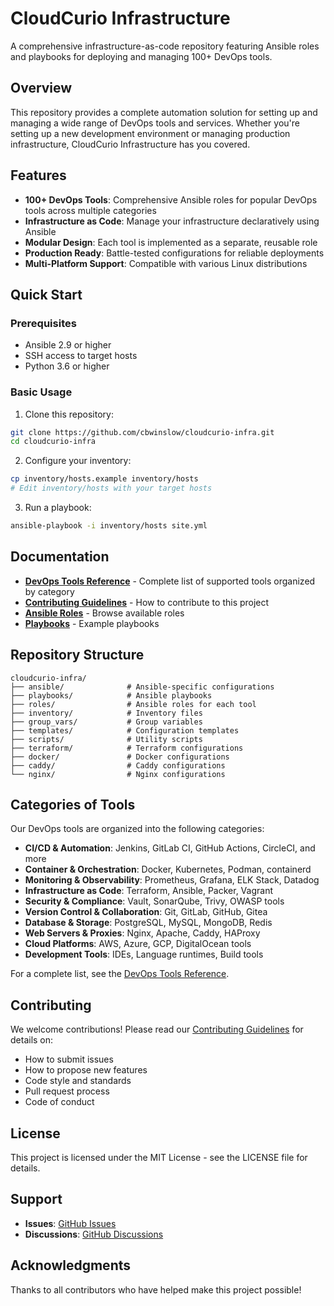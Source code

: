 # CloudCurio Infrastructure

A comprehensive infrastructure-as-code repository featuring Ansible roles and playbooks for deploying and managing 100+ DevOps tools.

## Overview

This repository provides a complete automation solution for setting up and managing a wide range of DevOps tools and services. Whether you're setting up a new development environment or managing production infrastructure, CloudCurio Infrastructure has you covered.

## Features

- **100+ DevOps Tools**: Comprehensive Ansible roles for popular DevOps tools across multiple categories
- **Infrastructure as Code**: Manage your infrastructure declaratively using Ansible
- **Modular Design**: Each tool is implemented as a separate, reusable role
- **Production Ready**: Battle-tested configurations for reliable deployments
- **Multi-Platform Support**: Compatible with various Linux distributions

## Quick Start

### Prerequisites

- Ansible 2.9 or higher
- SSH access to target hosts
- Python 3.6 or higher

### Basic Usage

1. Clone this repository:
```bash
git clone https://github.com/cbwinslow/cloudcurio-infra.git
cd cloudcurio-infra
```

2. Configure your inventory:
```bash
cp inventory/hosts.example inventory/hosts
# Edit inventory/hosts with your target hosts
```

3. Run a playbook:
```bash
ansible-playbook -i inventory/hosts site.yml
```

## Documentation

- **[DevOps Tools Reference](DEVOPS_TOOLS_REFERENCE.md)** - Complete list of supported tools organized by category
- **[Contributing Guidelines](CONTRIBUTING.md)** - How to contribute to this project
- **[Ansible Roles](roles/)** - Browse available roles
- **[Playbooks](playbooks/)** - Example playbooks

## Repository Structure

```
cloudcurio-infra/
├── ansible/              # Ansible-specific configurations
├── playbooks/            # Ansible playbooks
├── roles/                # Ansible roles for each tool
├── inventory/            # Inventory files
├── group_vars/           # Group variables
├── templates/            # Configuration templates
├── scripts/              # Utility scripts
├── terraform/            # Terraform configurations
├── docker/               # Docker configurations
├── caddy/                # Caddy configurations
└── nginx/                # Nginx configurations
```

## Categories of Tools

Our DevOps tools are organized into the following categories:

- **CI/CD & Automation**: Jenkins, GitLab CI, GitHub Actions, CircleCI, and more
- **Container & Orchestration**: Docker, Kubernetes, Podman, containerd
- **Monitoring & Observability**: Prometheus, Grafana, ELK Stack, Datadog
- **Infrastructure as Code**: Terraform, Ansible, Packer, Vagrant
- **Security & Compliance**: Vault, SonarQube, Trivy, OWASP tools
- **Version Control & Collaboration**: Git, GitLab, GitHub, Gitea
- **Database & Storage**: PostgreSQL, MySQL, MongoDB, Redis
- **Web Servers & Proxies**: Nginx, Apache, Caddy, HAProxy
- **Cloud Platforms**: AWS, Azure, GCP, DigitalOcean tools
- **Development Tools**: IDEs, Language runtimes, Build tools

For a complete list, see the [DevOps Tools Reference](DEVOPS_TOOLS_REFERENCE.md).

## Contributing

We welcome contributions! Please read our [Contributing Guidelines](CONTRIBUTING.md) for details on:

- How to submit issues
- How to propose new features
- Code style and standards
- Pull request process
- Code of conduct

## License

This project is licensed under the MIT License - see the LICENSE file for details.

## Support

- **Issues**: [GitHub Issues](https://github.com/cbwinslow/cloudcurio-infra/issues)
- **Discussions**: [GitHub Discussions](https://github.com/cbwinslow/cloudcurio-infra/discussions)

## Acknowledgments

Thanks to all contributors who have helped make this project possible!

